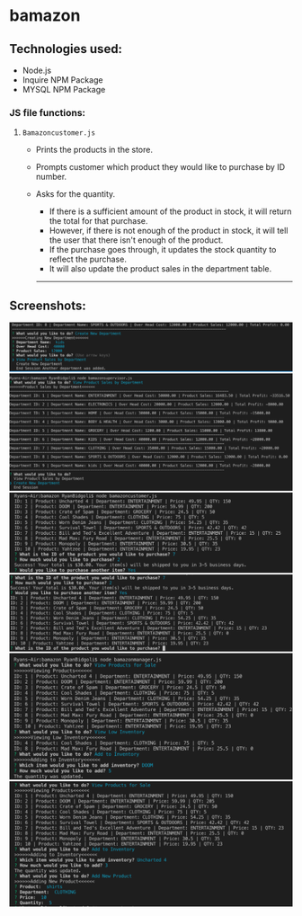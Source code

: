 # bamazon

## Technologies used:
- Node.js
- Inquire NPM Package  
- MYSQL NPM Package

### JS file functions:

1. `Bamazoncustomer.js`

    * Prints the products in the store.

    * Prompts customer which product they would like to purchase by ID number.

    * Asks for the quantity.

      * If there is a sufficient amount of the product in stock, it will return the total for that purchase.
      * However, if there is not enough of the product in stock, it will tell the user that there isn't enough of the product.
      * If the purchase goes through, it updates the stock quantity to reflect the purchase.
      * It will also update the product sales in the department table.
      -----------------------

## Screenshots:

![setup for bs](screenshot-03.png)
![execution for bs](screenshot-04.png)
![set up for bc](screenshot-01.png)
![execution for bc](screenshot-02.png)
![set up for bm](screenshot-05.png)
![execution for bm](screenshot-07.png)

